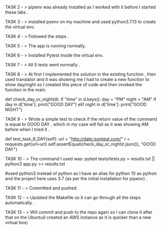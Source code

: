 TASK 2 - > pipenv was already installed as I worked with it before I started these labs . 

TASK 3 - > installed pyenv on my machine and used python3.7.13 to create the virtual env. 

TASK 4 - > Followed the steps . 

TASK 5 - > The app is running normally. 

TASK 6 - > Installed Pytest inside the virtual env. 

TASK 7 - > All 5 tests went normally .

TASK 8 - > At first I implemented the solution in the existing function , then used translator and it was showing me I had to create a new function to show day/night so I created this piece of code and then invoked the function in the main.

def check_day_or_night(d):
    if "time" in d.keys():
        day = "PM"
        night = "AM"
        if day in d['time']:
            print("GOOD DAY")
        elif night in d['time']:
            print("GOOD NIGHT")

TASK 9 - > Wrote a simple test to check if the return value of the command is equal to GOOD DAY , which in my case will fail as it was showing AM before when I tried it . 

def test_task_9_DAY(self):
        url = "http://date.jsontest.com/"
        r = requests.get(url=url)
        self.assertEqual(check_day_or_night(r.json()), "GOOD DAY")

TASK 10 - > The command I used was: 
	pytest tests/tests.py > results.txt || python3 app.py >> results.txt

#used python3 instead of python as I have an alias for python 10 as python and the project here uses 3.7 (as per the initial installation for pipenv) .
 

TASK 11 - > Committed and pushed .

TASK 12 - > Updated the Makefile so it can go through all the steps automatically . 

TASK 13 - > Will commit and push to the repo again so I can clone it after that on the Ubuntu(I created an AWS instance as it is quicker than a new virtual box)




